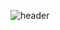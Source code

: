 ![header](https://capsule-render.vercel.app/api?type=wave&color=auto&height=300&section=header&text=Welcome%20yoonjongGithub&fontSize=90)
